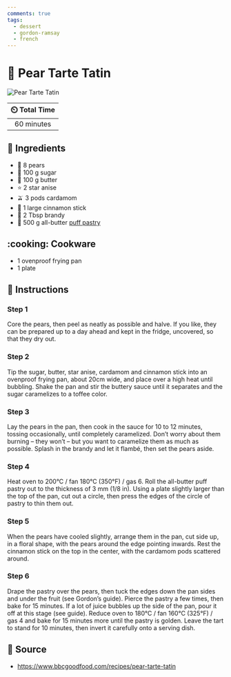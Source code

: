 ```yaml
---
comments: true
tags:
  - dessert
  - gordon-ramsay
  - french
---
```

# :pear: Pear Tarte Tatin

![Pear Tarte Tatin](../assets/images/pear-tarte-tatin.jpg)

| :timer_clock: Total Time |
|:-----------------------: |
| 60 minutes |

## :salt: Ingredients

- :pear: 8 pears
- :candy: 100 g sugar
- :butter: 100 g butter
- :star: 2 star anise
- :olive: 3 pods cardamom
- :custard: 1 large cinnamon stick
- :tumbler_glass: 2 Tbsp brandy
- :pie: 500 g all-butter [puff pastry][1]

## :cooking: Cookware

- 1 ovenproof frying pan
- 1 plate

## :pencil: Instructions

### Step 1

Core the pears, then peel as neatly as possible and halve. If you like, they can be prepared up to a day ahead and kept
in the fridge, uncovered, so that they dry out.

### Step 2

Tip the sugar, butter, star anise, cardamom and cinnamon stick into an ovenproof frying pan, about 20cm wide, and place
over a high heat until bubbling. Shake the pan and stir the buttery sauce until it separates and the sugar caramelizes
to a toffee color.

### Step 3

Lay the pears in the pan, then cook in the sauce for 10 to 12 minutes, tossing occasionally, until completely
caramelized. Don’t worry about them burning – they won’t – but you want to caramelize them as much as possible.
Splash in the brandy and let it flambé, then set the pears aside.

### Step 4

Heat oven to 200°C / fan 180°C (350°F) / gas 6. Roll the all-butter puff pastry out to the thickness of 3 mm (1/8
in). Using a plate slightly larger than the top of the pan, cut out a circle, then press the edges of the circle of
pastry to thin them out.

### Step 5

When the pears have cooled slightly, arrange them in the pan, cut side up, in a floral shape, with the pears around the
edge pointing inwards. Rest the cinnamon stick on the top in the center, with the cardamom pods scattered around.

### Step 6

Drape the pastry over the pears, then tuck the edges down the pan sides and under the fruit (see Gordon’s guide).
Pierce the pastry a few times, then bake for 15 minutes. If a lot of juice bubbles up the side of the pan, pour it off
at this stage (see guide). Reduce oven to 180°C / fan 160°C (325°F) / gas 4 and bake for 15 minutes more until the
pastry is golden. Leave the tart to stand for 10 minutes, then invert it carefully onto a serving dish.

## :link: Source

- <https://www.bbcgoodfood.com/recipes/pear-tarte-tatin>

[1]: <../ingredients/pastry-dough/puff-pastry.md>
